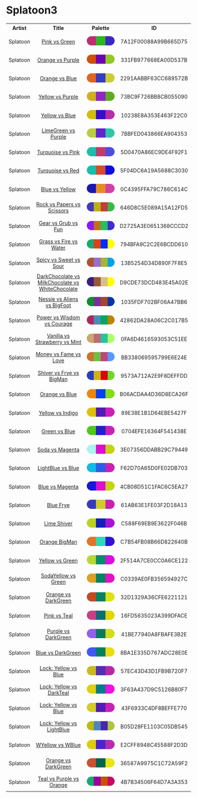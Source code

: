 
<!DOCTYPE html>
<html><body>
<h1>Splatoon3</h1>
<table style="width:100%">
<tr><th style="text-align: center; vertical-align: middle;">Artist</th><th style="text-align: center; vertical-align: middle;">Title</th><th style="text-align: center; vertical-align: middle;">Palette</th><th style="text-align: center; vertical-align: middle;">ID</th></tr>
<tr><td style="text-align: center; vertical-align: middle;"><p style="font-size:14px">Splatoon</p></td> <td style="text-align: center; vertical-align: middle;"><a href=https://splatoonwiki.org/wiki/Ink style="font-size:14px">Pink vs Green</a></td> <td style="text-align: center; vertical-align: middle;"><img style="border-radius: 14px;" src="../media/swatches/7A12F00088A99B665D75.jpg" height="25"></td> <td style="text-align: center; vertical-align: middle;"><p style="font-size:14px">7A12F00088A99B665D75</p></td></tr>
<tr><td style="text-align: center; vertical-align: middle;"><p style="font-size:14px">Splatoon</p></td> <td style="text-align: center; vertical-align: middle;"><a href=https://splatoonwiki.org/wiki/Ink style="font-size:14px">Orange vs Purple</a></td> <td style="text-align: center; vertical-align: middle;"><img style="border-radius: 14px;" src="../media/swatches/331FB977668EA00D537B.jpg" height="25"></td> <td style="text-align: center; vertical-align: middle;"><p style="font-size:14px">331FB977668EA00D537B</p></td></tr>
<tr><td style="text-align: center; vertical-align: middle;"><p style="font-size:14px">Splatoon</p></td> <td style="text-align: center; vertical-align: middle;"><a href=https://splatoonwiki.org/wiki/Ink style="font-size:14px">Orange vs Blue</a></td> <td style="text-align: center; vertical-align: middle;"><img style="border-radius: 14px;" src="../media/swatches/2291AABBF63CC689572B.jpg" height="25"></td> <td style="text-align: center; vertical-align: middle;"><p style="font-size:14px">2291AABBF63CC689572B</p></td></tr>
<tr><td style="text-align: center; vertical-align: middle;"><p style="font-size:14px">Splatoon</p></td> <td style="text-align: center; vertical-align: middle;"><a href=https://splatoonwiki.org/wiki/Ink style="font-size:14px">Yellow vs Purple</a></td> <td style="text-align: center; vertical-align: middle;"><img style="border-radius: 14px;" src="../media/swatches/73BC9F726BB8CB055090.jpg" height="25"></td> <td style="text-align: center; vertical-align: middle;"><p style="font-size:14px">73BC9F726BB8CB055090</p></td></tr>
<tr><td style="text-align: center; vertical-align: middle;"><p style="font-size:14px">Splatoon</p></td> <td style="text-align: center; vertical-align: middle;"><a href=https://splatoonwiki.org/wiki/Ink style="font-size:14px">Yellow vs Blue</a></td> <td style="text-align: center; vertical-align: middle;"><img style="border-radius: 14px;" src="../media/swatches/10238E8A353E463F22C0.jpg" height="25"></td> <td style="text-align: center; vertical-align: middle;"><p style="font-size:14px">10238E8A353E463F22C0</p></td></tr>
<tr><td style="text-align: center; vertical-align: middle;"><p style="font-size:14px">Splatoon</p></td> <td style="text-align: center; vertical-align: middle;"><a href=https://splatoonwiki.org/wiki/Ink style="font-size:14px">LimeGreen vs Purple</a></td> <td style="text-align: center; vertical-align: middle;"><img style="border-radius: 14px;" src="../media/swatches/7BBFED043866EA904353.jpg" height="25"></td> <td style="text-align: center; vertical-align: middle;"><p style="font-size:14px">7BBFED043866EA904353</p></td></tr>
<tr><td style="text-align: center; vertical-align: middle;"><p style="font-size:14px">Splatoon</p></td> <td style="text-align: center; vertical-align: middle;"><a href=https://splatoonwiki.org/wiki/Ink style="font-size:14px">Turquoise vs Pink</a></td> <td style="text-align: center; vertical-align: middle;"><img style="border-radius: 14px;" src="../media/swatches/5D0470A86EC9DE4F92F1.jpg" height="25"></td> <td style="text-align: center; vertical-align: middle;"><p style="font-size:14px">5D0470A86EC9DE4F92F1</p></td></tr>
<tr><td style="text-align: center; vertical-align: middle;"><p style="font-size:14px">Splatoon</p></td> <td style="text-align: center; vertical-align: middle;"><a href=https://splatoonwiki.org/wiki/Ink style="font-size:14px">Turquoise vs Red</a></td> <td style="text-align: center; vertical-align: middle;"><img style="border-radius: 14px;" src="../media/swatches/5F04DC6A19A5688C3030.jpg" height="25"></td> <td style="text-align: center; vertical-align: middle;"><p style="font-size:14px">5F04DC6A19A5688C3030</p></td></tr>
<tr><td style="text-align: center; vertical-align: middle;"><p style="font-size:14px">Splatoon</p></td> <td style="text-align: center; vertical-align: middle;"><a href=https://splatoonwiki.org/wiki/Ink style="font-size:14px">Blue vs Yellow</a></td> <td style="text-align: center; vertical-align: middle;"><img style="border-radius: 14px;" src="../media/swatches/0C4395FFA79C786C614C.jpg" height="25"></td> <td style="text-align: center; vertical-align: middle;"><p style="font-size:14px">0C4395FFA79C786C614C</p></td></tr>
<tr><td style="text-align: center; vertical-align: middle;"><p style="font-size:14px">Splatoon</p></td> <td style="text-align: center; vertical-align: middle;"><a href=https://splatoonwiki.org/wiki/Ink style="font-size:14px">Rock vs Papers vs Scissors</a></td> <td style="text-align: center; vertical-align: middle;"><img style="border-radius: 14px;" src="../media/swatches/646D8C5E089A15A12FD5.jpg" height="25"></td> <td style="text-align: center; vertical-align: middle;"><p style="font-size:14px">646D8C5E089A15A12FD5</p></td></tr>
<tr><td style="text-align: center; vertical-align: middle;"><p style="font-size:14px">Splatoon</p></td> <td style="text-align: center; vertical-align: middle;"><a href=https://splatoonwiki.org/wiki/Ink style="font-size:14px">Gear vs Grub vs Fun</a></td> <td style="text-align: center; vertical-align: middle;"><img style="border-radius: 14px;" src="../media/swatches/D2725A3E0651368CCCD2.jpg" height="25"></td> <td style="text-align: center; vertical-align: middle;"><p style="font-size:14px">D2725A3E0651368CCCD2</p></td></tr>
<tr><td style="text-align: center; vertical-align: middle;"><p style="font-size:14px">Splatoon</p></td> <td style="text-align: center; vertical-align: middle;"><a href=https://splatoonwiki.org/wiki/Ink style="font-size:14px">Grass vs Fire vs Water</a></td> <td style="text-align: center; vertical-align: middle;"><img style="border-radius: 14px;" src="../media/swatches/794BFA9C2C2E6BCDD610.jpg" height="25"></td> <td style="text-align: center; vertical-align: middle;"><p style="font-size:14px">794BFA9C2C2E6BCDD610</p></td></tr>
<tr><td style="text-align: center; vertical-align: middle;"><p style="font-size:14px">Splatoon</p></td> <td style="text-align: center; vertical-align: middle;"><a href=https://splatoonwiki.org/wiki/Ink style="font-size:14px">Spicy vs Sweet vs Sour</a></td> <td style="text-align: center; vertical-align: middle;"><img style="border-radius: 14px;" src="../media/swatches/13B5254D34D890F7F8E5.jpg" height="25"></td> <td style="text-align: center; vertical-align: middle;"><p style="font-size:14px">13B5254D34D890F7F8E5</p></td></tr>
<tr><td style="text-align: center; vertical-align: middle;"><p style="font-size:14px">Splatoon</p></td> <td style="text-align: center; vertical-align: middle;"><a href=https://splatoonwiki.org/wiki/Ink style="font-size:14px">DarkChocolate vs MilkChocolate vs WhiteChocolate</a></td> <td style="text-align: center; vertical-align: middle;"><img style="border-radius: 14px;" src="../media/swatches/D9CDE73DCD483E45A02E.jpg" height="25"></td> <td style="text-align: center; vertical-align: middle;"><p style="font-size:14px">D9CDE73DCD483E45A02E</p></td></tr>
<tr><td style="text-align: center; vertical-align: middle;"><p style="font-size:14px">Splatoon</p></td> <td style="text-align: center; vertical-align: middle;"><a href=https://splatoonwiki.org/wiki/Ink style="font-size:14px">Nessie vs Aliens vs BigFoot</a></td> <td style="text-align: center; vertical-align: middle;"><img style="border-radius: 14px;" src="../media/swatches/1035FDF702BF06A47BB6.jpg" height="25"></td> <td style="text-align: center; vertical-align: middle;"><p style="font-size:14px">1035FDF702BF06A47BB6</p></td></tr>
<tr><td style="text-align: center; vertical-align: middle;"><p style="font-size:14px">Splatoon</p></td> <td style="text-align: center; vertical-align: middle;"><a href=https://splatoonwiki.org/wiki/Ink style="font-size:14px">Power vs Wisdom vs Courage</a></td> <td style="text-align: center; vertical-align: middle;"><img style="border-radius: 14px;" src="../media/swatches/42862DA28A06C2C017B5.jpg" height="25"></td> <td style="text-align: center; vertical-align: middle;"><p style="font-size:14px">42862DA28A06C2C017B5</p></td></tr>
<tr><td style="text-align: center; vertical-align: middle;"><p style="font-size:14px">Splatoon</p></td> <td style="text-align: center; vertical-align: middle;"><a href=https://splatoonwiki.org/wiki/Ink style="font-size:14px">Vanilla vs Strawberry vs Mint</a></td> <td style="text-align: center; vertical-align: middle;"><img style="border-radius: 14px;" src="../media/swatches/0FA6D4616593053C51EE.jpg" height="25"></td> <td style="text-align: center; vertical-align: middle;"><p style="font-size:14px">0FA6D4616593053C51EE</p></td></tr>
<tr><td style="text-align: center; vertical-align: middle;"><p style="font-size:14px">Splatoon</p></td> <td style="text-align: center; vertical-align: middle;"><a href=https://splatoonwiki.org/wiki/Ink style="font-size:14px">Money vs Fame vs Love</a></td> <td style="text-align: center; vertical-align: middle;"><img style="border-radius: 14px;" src="../media/swatches/BB338069595799E6E24E.jpg" height="25"></td> <td style="text-align: center; vertical-align: middle;"><p style="font-size:14px">BB338069595799E6E24E</p></td></tr>
<tr><td style="text-align: center; vertical-align: middle;"><p style="font-size:14px">Splatoon</p></td> <td style="text-align: center; vertical-align: middle;"><a href=https://splatoonwiki.org/wiki/Ink style="font-size:14px">Shiver vs Frye vs BigMan</a></td> <td style="text-align: center; vertical-align: middle;"><img style="border-radius: 14px;" src="../media/swatches/9573A712A2E9F8DEFFDD.jpg" height="25"></td> <td style="text-align: center; vertical-align: middle;"><p style="font-size:14px">9573A712A2E9F8DEFFDD</p></td></tr>
<tr><td style="text-align: center; vertical-align: middle;"><p style="font-size:14px">Splatoon</p></td> <td style="text-align: center; vertical-align: middle;"><a href=https://splatoonwiki.org/wiki/Ink style="font-size:14px">Orange vs Blue</a></td> <td style="text-align: center; vertical-align: middle;"><img style="border-radius: 14px;" src="../media/swatches/B06ACDAA4D36D8ECA26F.jpg" height="25"></td> <td style="text-align: center; vertical-align: middle;"><p style="font-size:14px">B06ACDAA4D36D8ECA26F</p></td></tr>
<tr><td style="text-align: center; vertical-align: middle;"><p style="font-size:14px">Splatoon</p></td> <td style="text-align: center; vertical-align: middle;"><a href=https://splatoonwiki.org/wiki/Ink style="font-size:14px">Yellow vs Indigo</a></td> <td style="text-align: center; vertical-align: middle;"><img style="border-radius: 14px;" src="../media/swatches/89E38E1B1D64EBE5427F.jpg" height="25"></td> <td style="text-align: center; vertical-align: middle;"><p style="font-size:14px">89E38E1B1D64EBE5427F</p></td></tr>
<tr><td style="text-align: center; vertical-align: middle;"><p style="font-size:14px">Splatoon</p></td> <td style="text-align: center; vertical-align: middle;"><a href=https://splatoonwiki.org/wiki/Ink style="font-size:14px">Green vs Blue</a></td> <td style="text-align: center; vertical-align: middle;"><img style="border-radius: 14px;" src="../media/swatches/0704EFE16364F541438E.jpg" height="25"></td> <td style="text-align: center; vertical-align: middle;"><p style="font-size:14px">0704EFE16364F541438E</p></td></tr>
<tr><td style="text-align: center; vertical-align: middle;"><p style="font-size:14px">Splatoon</p></td> <td style="text-align: center; vertical-align: middle;"><a href=https://splatoonwiki.org/wiki/Ink style="font-size:14px">Soda vs Magenta</a></td> <td style="text-align: center; vertical-align: middle;"><img style="border-radius: 14px;" src="../media/swatches/3E07356DDABB29C79449.jpg" height="25"></td> <td style="text-align: center; vertical-align: middle;"><p style="font-size:14px">3E07356DDABB29C79449</p></td></tr>
<tr><td style="text-align: center; vertical-align: middle;"><p style="font-size:14px">Splatoon</p></td> <td style="text-align: center; vertical-align: middle;"><a href=https://splatoonwiki.org/wiki/Ink style="font-size:14px">LightBlue vs Blue</a></td> <td style="text-align: center; vertical-align: middle;"><img style="border-radius: 14px;" src="../media/swatches/F62D70A65D0FE02DB703.jpg" height="25"></td> <td style="text-align: center; vertical-align: middle;"><p style="font-size:14px">F62D70A65D0FE02DB703</p></td></tr>
<tr><td style="text-align: center; vertical-align: middle;"><p style="font-size:14px">Splatoon</p></td> <td style="text-align: center; vertical-align: middle;"><a href=https://splatoonwiki.org/wiki/Ink style="font-size:14px">Blue vs Magenta</a></td> <td style="text-align: center; vertical-align: middle;"><img style="border-radius: 14px;" src="../media/swatches/4CB08D51C1FAC6C5EA27.jpg" height="25"></td> <td style="text-align: center; vertical-align: middle;"><p style="font-size:14px">4CB08D51C1FAC6C5EA27</p></td></tr>
<tr><td style="text-align: center; vertical-align: middle;"><p style="font-size:14px">Splatoon</p></td> <td style="text-align: center; vertical-align: middle;"><a href=https://splatoonwiki.org/wiki/Ink style="font-size:14px">Blue Frye</a></td> <td style="text-align: center; vertical-align: middle;"><img style="border-radius: 14px;" src="../media/swatches/61AB63E1FE03F2D18A13.jpg" height="25"></td> <td style="text-align: center; vertical-align: middle;"><p style="font-size:14px">61AB63E1FE03F2D18A13</p></td></tr>
<tr><td style="text-align: center; vertical-align: middle;"><p style="font-size:14px">Splatoon</p></td> <td style="text-align: center; vertical-align: middle;"><a href=https://splatoonwiki.org/wiki/Ink style="font-size:14px">Lime Shiver</a></td> <td style="text-align: center; vertical-align: middle;"><img style="border-radius: 14px;" src="../media/swatches/C588F69EB9E3622F046B.jpg" height="25"></td> <td style="text-align: center; vertical-align: middle;"><p style="font-size:14px">C588F69EB9E3622F046B</p></td></tr>
<tr><td style="text-align: center; vertical-align: middle;"><p style="font-size:14px">Splatoon</p></td> <td style="text-align: center; vertical-align: middle;"><a href=https://splatoonwiki.org/wiki/Ink style="font-size:14px">Orange BigMan</a></td> <td style="text-align: center; vertical-align: middle;"><img style="border-radius: 14px;" src="../media/swatches/C7B54FB08B66D822640B.jpg" height="25"></td> <td style="text-align: center; vertical-align: middle;"><p style="font-size:14px">C7B54FB08B66D822640B</p></td></tr>
<tr><td style="text-align: center; vertical-align: middle;"><p style="font-size:14px">Splatoon</p></td> <td style="text-align: center; vertical-align: middle;"><a href=https://splatoonwiki.org/wiki/Ink style="font-size:14px">Yellow vs Green</a></td> <td style="text-align: center; vertical-align: middle;"><img style="border-radius: 14px;" src="../media/swatches/2F514A7CE0CC0A6CE122.jpg" height="25"></td> <td style="text-align: center; vertical-align: middle;"><p style="font-size:14px">2F514A7CE0CC0A6CE122</p></td></tr>
<tr><td style="text-align: center; vertical-align: middle;"><p style="font-size:14px">Splatoon</p></td> <td style="text-align: center; vertical-align: middle;"><a href=https://splatoonwiki.org/wiki/Ink style="font-size:14px">SodaYellow vs Green</a></td> <td style="text-align: center; vertical-align: middle;"><img style="border-radius: 14px;" src="../media/swatches/C0339AE0FB356594927C.jpg" height="25"></td> <td style="text-align: center; vertical-align: middle;"><p style="font-size:14px">C0339AE0FB356594927C</p></td></tr>
<tr><td style="text-align: center; vertical-align: middle;"><p style="font-size:14px">Splatoon</p></td> <td style="text-align: center; vertical-align: middle;"><a href=https://splatoonwiki.org/wiki/Ink style="font-size:14px">Orange vs DarkGreen</a></td> <td style="text-align: center; vertical-align: middle;"><img style="border-radius: 14px;" src="../media/swatches/32D1329A36CFE6221121.jpg" height="25"></td> <td style="text-align: center; vertical-align: middle;"><p style="font-size:14px">32D1329A36CFE6221121</p></td></tr>
<tr><td style="text-align: center; vertical-align: middle;"><p style="font-size:14px">Splatoon</p></td> <td style="text-align: center; vertical-align: middle;"><a href=https://splatoonwiki.org/wiki/Ink style="font-size:14px">Pink vs Teal</a></td> <td style="text-align: center; vertical-align: middle;"><img style="border-radius: 14px;" src="../media/swatches/16FD5635023A399DFACE.jpg" height="25"></td> <td style="text-align: center; vertical-align: middle;"><p style="font-size:14px">16FD5635023A399DFACE</p></td></tr>
<tr><td style="text-align: center; vertical-align: middle;"><p style="font-size:14px">Splatoon</p></td> <td style="text-align: center; vertical-align: middle;"><a href=https://splatoonwiki.org/wiki/Ink style="font-size:14px">Purple vs DarkGreen</a></td> <td style="text-align: center; vertical-align: middle;"><img style="border-radius: 14px;" src="../media/swatches/41BE77940A8FBAFE3B2E.jpg" height="25"></td> <td style="text-align: center; vertical-align: middle;"><p style="font-size:14px">41BE77940A8FBAFE3B2E</p></td></tr>
<tr><td style="text-align: center; vertical-align: middle;"><p style="font-size:14px">Splatoon</p></td> <td style="text-align: center; vertical-align: middle;"><a href=https://splatoonwiki.org/wiki/Ink style="font-size:14px">Blue vs DarkGreen</a></td> <td style="text-align: center; vertical-align: middle;"><img style="border-radius: 14px;" src="../media/swatches/8BA1E335D767ADC28E0E.jpg" height="25"></td> <td style="text-align: center; vertical-align: middle;"><p style="font-size:14px">8BA1E335D767ADC28E0E</p></td></tr>
<tr><td style="text-align: center; vertical-align: middle;"><p style="font-size:14px">Splatoon</p></td> <td style="text-align: center; vertical-align: middle;"><a href=https://splatoonwiki.org/wiki/Ink style="font-size:14px">Lock: Yellow vs Blue</a></td> <td style="text-align: center; vertical-align: middle;"><img style="border-radius: 14px;" src="../media/swatches/57EC43D43D1FB9B720F7.jpg" height="25"></td> <td style="text-align: center; vertical-align: middle;"><p style="font-size:14px">57EC43D43D1FB9B720F7</p></td></tr>
<tr><td style="text-align: center; vertical-align: middle;"><p style="font-size:14px">Splatoon</p></td> <td style="text-align: center; vertical-align: middle;"><a href=https://splatoonwiki.org/wiki/Ink style="font-size:14px">Lock: Yellow vs DarkTeal</a></td> <td style="text-align: center; vertical-align: middle;"><img style="border-radius: 14px;" src="../media/swatches/3F63A437D9C5126B80F7.jpg" height="25"></td> <td style="text-align: center; vertical-align: middle;"><p style="font-size:14px">3F63A437D9C5126B80F7</p></td></tr>
<tr><td style="text-align: center; vertical-align: middle;"><p style="font-size:14px">Splatoon</p></td> <td style="text-align: center; vertical-align: middle;"><a href=https://splatoonwiki.org/wiki/Ink style="font-size:14px">Lock: Yellow vs Blue</a></td> <td style="text-align: center; vertical-align: middle;"><img style="border-radius: 14px;" src="../media/swatches/43F6933C4DF8BEFFE770.jpg" height="25"></td> <td style="text-align: center; vertical-align: middle;"><p style="font-size:14px">43F6933C4DF8BEFFE770</p></td></tr>
<tr><td style="text-align: center; vertical-align: middle;"><p style="font-size:14px">Splatoon</p></td> <td style="text-align: center; vertical-align: middle;"><a href=https://splatoonwiki.org/wiki/Ink style="font-size:14px">Lock: Yellow vs LightBlue</a></td> <td style="text-align: center; vertical-align: middle;"><img style="border-radius: 14px;" src="../media/swatches/B05D28FE1103C05DB545.jpg" height="25"></td> <td style="text-align: center; vertical-align: middle;"><p style="font-size:14px">B05D28FE1103C05DB545</p></td></tr>
<tr><td style="text-align: center; vertical-align: middle;"><p style="font-size:14px">Splatoon</p></td> <td style="text-align: center; vertical-align: middle;"><a href=https://splatoonwiki.org/wiki/Ink style="font-size:14px">WYellow vs WBlue</a></td> <td style="text-align: center; vertical-align: middle;"><img style="border-radius: 14px;" src="../media/swatches/E2CFF8948C45588F2D3D.jpg" height="25"></td> <td style="text-align: center; vertical-align: middle;"><p style="font-size:14px">E2CFF8948C45588F2D3D</p></td></tr>
<tr><td style="text-align: center; vertical-align: middle;"><p style="font-size:14px">Splatoon</p></td> <td style="text-align: center; vertical-align: middle;"><a href=https://splatoonwiki.org/wiki/Ink style="font-size:14px">Orange vs DarkGreen</a></td> <td style="text-align: center; vertical-align: middle;"><img style="border-radius: 14px;" src="../media/swatches/36587A9975C1C72A59F2.jpg" height="25"></td> <td style="text-align: center; vertical-align: middle;"><p style="font-size:14px">36587A9975C1C72A59F2</p></td></tr>
<tr><td style="text-align: center; vertical-align: middle;"><p style="font-size:14px">Splatoon</p></td> <td style="text-align: center; vertical-align: middle;"><a href=https://splatoonwiki.org/wiki/Ink style="font-size:14px">Teal vs Purple vs Orange</a></td> <td style="text-align: center; vertical-align: middle;"><img style="border-radius: 14px;" src="../media/swatches/4B7B34506F64D7A3A353.jpg" height="25"></td> <td style="text-align: center; vertical-align: middle;"><p style="font-size:14px">4B7B34506F64D7A3A353</p></td></tr>
</table>
</body></html>
